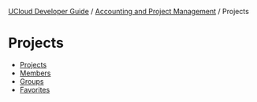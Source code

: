 [UCloud Developer Guide](/docs/developer-guide/README.md) / [Accounting and Project Management](/docs/developer-guide/accounting-and-projects/README.md) / Projects
# Projects

 - [Projects](/docs/developer-guide/accounting-and-projects/projects/projects.md)
 - [Members](/docs/developer-guide/accounting-and-projects/projects/members.md)
 - [Groups](/docs/developer-guide/accounting-and-projects/projects/groups.md)
 - [Favorites](/docs/developer-guide/accounting-and-projects/projects/favorites.md)
